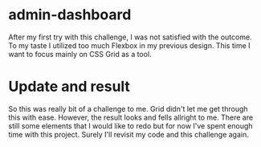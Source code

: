 # admin-dashboard
After my first try with this challenge, I was not satisfied with the outcome. To my taste I utilized too much Flexbox in my previous design. This time I want to focus mainly on CSS Grid as a tool.

# Update and result
So this was really bit of a challenge to me. Grid didn't let me get through this with ease. However, the result looks and fells allright to me. There are still some elements that I would like to redo but for now I've spent enough time with this project. Surely I'll 
revisit my code and this challenge again.